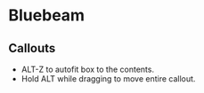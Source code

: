 # Bluebeam

## Callouts

- ALT-Z to autofit box to the contents.
- Hold ALT while dragging to move entire callout.


